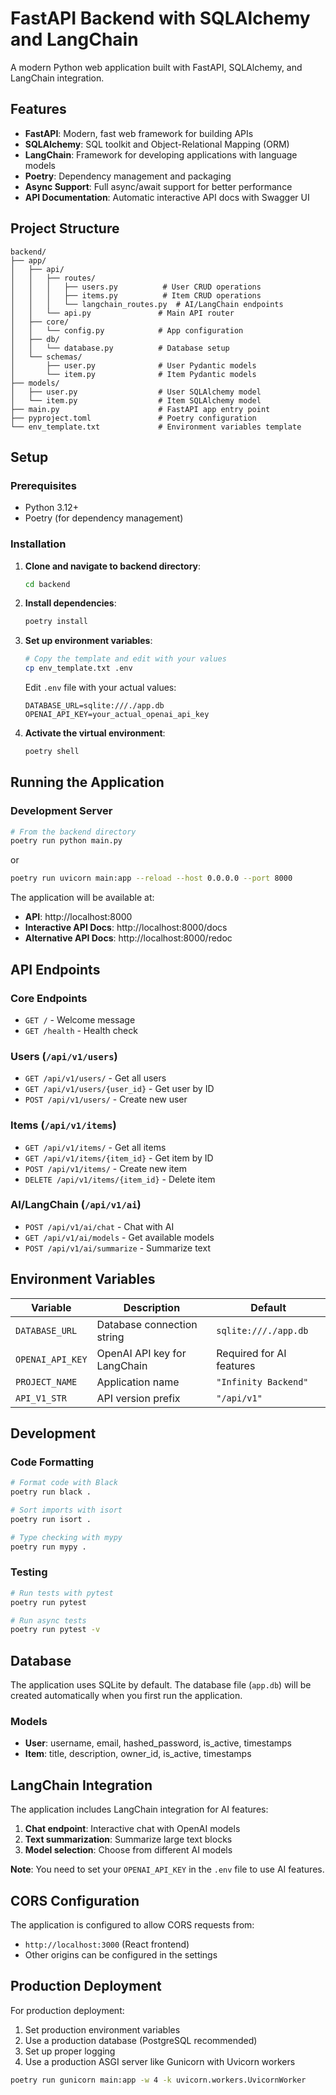 # FastAPI Backend with SQLAlchemy and LangChain

A modern Python web application built with FastAPI, SQLAlchemy, and LangChain integration.

## Features

- **FastAPI**: Modern, fast web framework for building APIs
- **SQLAlchemy**: SQL toolkit and Object-Relational Mapping (ORM)
- **LangChain**: Framework for developing applications with language models
- **Poetry**: Dependency management and packaging
- **Async Support**: Full async/await support for better performance
- **API Documentation**: Automatic interactive API docs with Swagger UI

## Project Structure

```
backend/
├── app/
│   ├── api/
│   │   ├── routes/
│   │   │   ├── users.py          # User CRUD operations
│   │   │   ├── items.py          # Item CRUD operations
│   │   │   └── langchain_routes.py  # AI/LangChain endpoints
│   │   └── api.py               # Main API router
│   ├── core/
│   │   └── config.py            # App configuration
│   ├── db/
│   │   └── database.py          # Database setup
│   └── schemas/
│       ├── user.py              # User Pydantic models
│       └── item.py              # Item Pydantic models
├── models/
│   ├── user.py                  # User SQLAlchemy model
│   └── item.py                  # Item SQLAlchemy model
├── main.py                      # FastAPI app entry point
├── pyproject.toml               # Poetry configuration
└── env_template.txt             # Environment variables template
```

## Setup

### Prerequisites

- Python 3.12+
- Poetry (for dependency management)

### Installation

1. **Clone and navigate to backend directory**:
   ```bash
   cd backend
   ```

2. **Install dependencies**:
   ```bash
   poetry install
   ```

3. **Set up environment variables**:
   ```bash
   # Copy the template and edit with your values
   cp env_template.txt .env
   ```
   
   Edit `.env` file with your actual values:
   ```
   DATABASE_URL=sqlite:///./app.db
   OPENAI_API_KEY=your_actual_openai_api_key
   ```

4. **Activate the virtual environment**:
   ```bash
   poetry shell
   ```

## Running the Application

### Development Server

```bash
# From the backend directory
poetry run python main.py
```

or

```bash
poetry run uvicorn main:app --reload --host 0.0.0.0 --port 8000
```

The application will be available at:
- **API**: http://localhost:8000
- **Interactive API Docs**: http://localhost:8000/docs
- **Alternative API Docs**: http://localhost:8000/redoc

## API Endpoints

### Core Endpoints

- `GET /` - Welcome message
- `GET /health` - Health check

### Users (`/api/v1/users`)

- `GET /api/v1/users/` - Get all users
- `GET /api/v1/users/{user_id}` - Get user by ID
- `POST /api/v1/users/` - Create new user

### Items (`/api/v1/items`)

- `GET /api/v1/items/` - Get all items
- `GET /api/v1/items/{item_id}` - Get item by ID
- `POST /api/v1/items/` - Create new item
- `DELETE /api/v1/items/{item_id}` - Delete item

### AI/LangChain (`/api/v1/ai`)

- `POST /api/v1/ai/chat` - Chat with AI
- `GET /api/v1/ai/models` - Get available models
- `POST /api/v1/ai/summarize` - Summarize text

## Environment Variables

| Variable | Description | Default |
|----------|-------------|---------|
| `DATABASE_URL` | Database connection string | `sqlite:///./app.db` |
| `OPENAI_API_KEY` | OpenAI API key for LangChain | Required for AI features |
| `PROJECT_NAME` | Application name | `"Infinity Backend"` |
| `API_V1_STR` | API version prefix | `"/api/v1"` |

## Development

### Code Formatting

```bash
# Format code with Black
poetry run black .

# Sort imports with isort
poetry run isort .

# Type checking with mypy
poetry run mypy .
```

### Testing

```bash
# Run tests with pytest
poetry run pytest

# Run async tests
poetry run pytest -v
```

## Database

The application uses SQLite by default. The database file (`app.db`) will be created automatically when you first run the application.

### Models

- **User**: username, email, hashed_password, is_active, timestamps
- **Item**: title, description, owner_id, is_active, timestamps

## LangChain Integration

The application includes LangChain integration for AI features:

1. **Chat endpoint**: Interactive chat with OpenAI models
2. **Text summarization**: Summarize large text blocks
3. **Model selection**: Choose from different AI models

**Note**: You need to set your `OPENAI_API_KEY` in the `.env` file to use AI features.

## CORS Configuration

The application is configured to allow CORS requests from:
- `http://localhost:3000` (React frontend)
- Other origins can be configured in the settings

## Production Deployment

For production deployment:

1. Set production environment variables
2. Use a production database (PostgreSQL recommended)
3. Set up proper logging
4. Use a production ASGI server like Gunicorn with Uvicorn workers

```bash
poetry run gunicorn main:app -w 4 -k uvicorn.workers.UvicornWorker
```